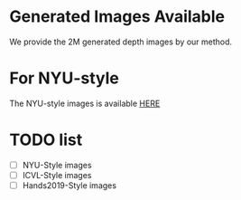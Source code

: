 # Generated Images Available
We provide the 2M generated depth images by our method.

# For NYU-style
The NYU-style images is available [HERE](www.baidu.com)


# TODO list
- [ ] NYU-Style images
- [ ] ICVL-Style images
- [ ] Hands2019-Style images
